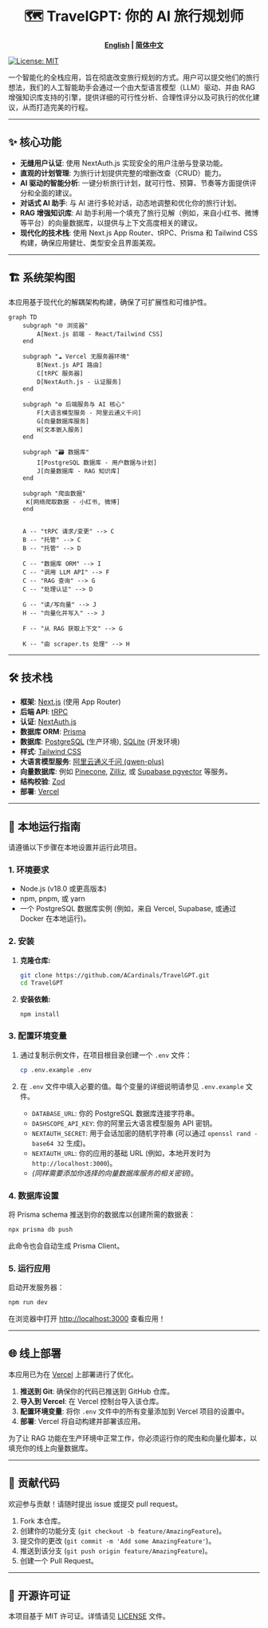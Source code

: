 <div align="center">

# 🗺️ TravelGPT: 你的 AI 旅行规划师

**[English](./README.md) | [简体中文](./README_zh-CN.md)**

</div>

[![License: MIT](https://img.shields.io/badge/License-MIT-yellow.svg)](https://opensource.org/licenses/MIT)

一个智能化的全栈应用，旨在彻底改变旅行规划的方式。用户可以提交他们的旅行想法，我们的人工智能助手会通过一个由大型语言模型（LLM）驱动、并由 RAG 增强知识库支持的引擎，提供详细的可行性分析、合理性评分以及可执行的优化建议，从而打造完美的行程。

---

## ✨ 核心功能

-   **无缝用户认证**: 使用 NextAuth.js 实现安全的用户注册与登录功能。
-   **直观的计划管理**: 为旅行计划提供完整的增删改查（CRUD）能力。
-   **AI 驱动的智能分析**: 一键分析旅行计划，就可行性、预算、节奏等方面提供评分和全面的建议。
-   **对话式 AI 助手**: 与 AI 进行多轮对话，动态地调整和优化你的旅行计划。
-   **RAG 增强知识库**: AI 助手利用一个填充了旅行见解（例如，来自小红书、微博等平台）的向量数据库，以提供与上下文高度相关的建议。
-   **现代化的技术栈**: 使用 Next.js App Router、tRPC、Prisma 和 Tailwind CSS 构建，确保应用健壮、类型安全且界面美观。

---

## 🏗️ 系统架构图

本应用基于现代化的解耦架构构建，确保了可扩展性和可维护性。

```mermaid
graph TD
    subgraph "🌐 浏览器"
        A[Next.js 前端 - React/Tailwind CSS]
    end

    subgraph "☁️ Vercel 无服务器环境"
        B[Next.js API 路由]
        C[tRPC 服务器]
        D[NextAuth.js - 认证服务]
    end

    subgraph "⚙️ 后端服务与 AI 核心"
        F[大语言模型服务 - 阿里云通义千问]
        G[向量数据库服务]
        H[文本嵌入服务]
    end

    subgraph "🗃️ 数据库"
        I[PostgreSQL 数据库 - 用户数据与计划]
        J[向量数据库 - RAG 知识库]
    end
    
    subgraph "爬虫数据"
     K[网络爬取数据 - 小红书, 微博]
    end
    

    A -- "tRPC 请求/变更" --> C
    B -- "托管" --> C
    B -- "托管" --> D

    C -- "数据库 ORM" --> I
    C -- "调用 LLM API" --> F
    C -- "RAG 查询" --> G
    C -- "处理认证" --> D

    G -- "读/写向量" --> J
    H -- "向量化并写入" --> J

    F -- "从 RAG 获取上下文" --> G

    K -- "由 scraper.ts 处理" --> H
```

---

## 🛠️ 技术栈

-   **框架**: [Next.js](https://nextjs.org/) (使用 App Router)
-   **后端 API**: [tRPC](https://trpc.io/)
-   **认证**: [NextAuth.js](https://next-auth.js.org/)
-   **数据库 ORM**: [Prisma](https://www.prisma.io/)
-   **数据库**: [PostgreSQL](https://www.postgresql.org/) (生产环境), [SQLite](https://www.sqlite.org/index.html) (开发环境)
-   **样式**: [Tailwind CSS](https://tailwindcss.com/)
-   **大语言模型服务**: [阿里云通义千问 (qwen-plus)](https://www.aliyun.com/product/bailian)
-   **向量数据库**: 例如 [Pinecone](https://www.pinecone.io/), [Zilliz](https://zilliz.com/), 或 [Supabase pgvector](https://supabase.com/docs/guides/vectors) 等服务。
-   **结构校验**: [Zod](https://zod.dev/)
-   **部署**: [Vercel](https://vercel.com/)

---

## 🚀 本地运行指南

请遵循以下步骤在本地设置并运行此项目。

### 1. 环境要求

-   Node.js (v18.0 或更高版本)
-   npm, pnpm, 或 yarn
-   一个 PostgreSQL 数据库实例 (例如，来自 Vercel, Supabase, 或通过 Docker 在本地运行)。

### 2. 安装

1.  **克隆仓库:**
    ```bash
    git clone https://github.com/ACardinals/TravelGPT.git
    cd TravelGPT
    ```

2.  **安装依赖:**
    ```bash
    npm install
    ```

### 3. 配置环境变量

1.  通过复制示例文件，在项目根目录创建一个 `.env` 文件：
    ```bash
    cp .env.example .env
    ```

2.  在 `.env` 文件中填入必要的值。每个变量的详细说明请参见 `.env.example` 文件。
    -   `DATABASE_URL`: 你的 PostgreSQL 数据库连接字符串。
    -   `DASHSCOPE_API_KEY`: 你的阿里云大语言模型服务 API 密钥。
    -   `NEXTAUTH_SECRET`: 用于会话加密的随机字符串 (可以通过 `openssl rand -base64 32` 生成)。
    -   `NEXTAUTH_URL`: 你的应用的基础 URL (例如，本地开发时为 `http://localhost:3000`)。
    -   *(同样需要添加你选择的向量数据库服务的相关密钥)*。

### 4. 数据库设置

将 Prisma schema 推送到你的数据库以创建所需的数据表：
```bash
npx prisma db push
```
此命令也会自动生成 Prisma Client。

### 5. 运行应用

启动开发服务器：
```bash
npm run dev
```

在浏览器中打开 [http://localhost:3000](http://localhost:3000) 查看应用！

---

## 🌐 线上部署

本应用已为在 [Vercel](https://vercel.com/) 上部署进行了优化。

1.  **推送到 Git**: 确保你的代码已推送到 GitHub 仓库。
2.  **导入到 Vercel**: 在 Vercel 控制台导入该仓库。
3.  **配置环境变量**: 将你 `.env` 文件中的所有变量添加到 Vercel 项目的设置中。
4.  **部署**: Vercel 将自动构建并部署该应用。

为了让 RAG 功能在生产环境中正常工作，你必须运行你的爬虫和向量化脚本，以填充你的线上向量数据库。

---

## 🤝 贡献代码

欢迎参与贡献！请随时提出 issue 或提交 pull request。

1.  Fork 本仓库。
2.  创建你的功能分支 (`git checkout -b feature/AmazingFeature`)。
3.  提交你的更改 (`git commit -m 'Add some AmazingFeature'`)。
4.  推送到该分支 (`git push origin feature/AmazingFeature`)。
5.  创建一个 Pull Request。

---

## 📄 开源许可证

本项目基于 MIT 许可证。详情请见 [LICENSE](LICENSE) 文件。 